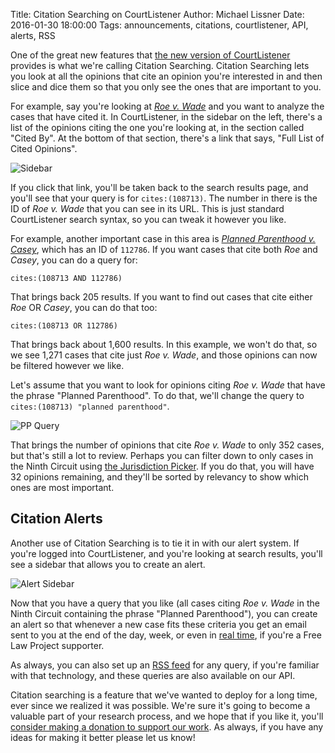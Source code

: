 Title: Citation Searching on CourtListener
Author: Michael Lissner
Date: 2016-01-30 18:00:00
Tags: announcements, citations, courtlistener, API, alerts, RSS


One of the great new features that [the new version of CourtListener][1] provides is what we're calling Citation Searching. Citation Searching lets you look at all the opinions that cite an opinion you're interested in and then slice and dice them so that you only see the ones that are important to you.

For example, say you're looking at [*Roe v. Wade*][roe] and you want to analyze the cases that have cited it. In CourtListener, in the sidebar on the left, there's a list of the opinions citing the one you're looking at, in the section called "Cited By". At the bottom of that section, there's a link that says, "Full List of Cited Opinions".

![Sidebar]({filename}/images/cited-by-sidebar.png)

If you click that link, you'll be taken back to the search results page, and you'll see that your query is for `cites:(108713)`. The number in there is the ID of *Roe v. Wade* that you can see in its URL. This is just standard CourtListener search syntax, so you can tweak it however you like.

For example, another important case in this area is *[Planned Parenthood v. Casey][pp]*, which has an ID of `112786`. If you want cases that cite both *Roe* and *Casey*, you can do a query for:

    cites:(108713 AND 112786)

That brings back 205 results. If you want to find out cases that cite either *Roe* OR *Casey*, you can do that too:

    cites:(108713 OR 112786)

That brings back about 1,600 results. In this example, we won't do that, so we see 1,271 cases that cite just *Roe v. Wade*, and those opinions can now be filtered however we like.

Let's assume that you want to look for opinions citing *Roe v. Wade* that have the phrase "Planned Parenthood". To do that, we'll change the query to `cites:(108713) "planned parenthood"`.

![PP Query]({filename}/images/citing-roe-pp.png)

That brings the number of opinions that cite *Roe v. Wade* to only 352 cases, but that's still a lot to review. Perhaps you can filter down to only cases in the Ninth Circuit using [the Jurisdiction Picker][picker]. If you do that, you will have 32 opinions remaining, and they'll be sorted by relevancy to show which ones are most important.


## Citation Alerts

Another use of Citation Searching is to tie it in with our alert system. If you're logged into CourtListener, and you're looking at search results, you'll see a sidebar that allows you to create an alert.

![Alert Sidebar]({filename}/images/alert-sidebar.png)

Now that you have a query that you like (all cases citing *Roe v. Wade* in the Ninth Circuit containing the phrase "Planned Parenthood"), you can create an alert so that whenever a new case fits these criteria you get an email sent to you at the end of the day, week, or even in [real time][rt], if you're a Free Law Project supporter.

As always, you can also set up an [RSS feed][feeds] for any query, if you're familiar with that technology, and these queries are also available on our API.

Citation searching is a feature that we've wanted to deploy for a long time, ever since we realized it was possible. We're sure it's going to become a valuable part of your research process, and we hope that if you like it, you'll [consider making a donation to support our work][donate]. As always, if you have any ideas for making it better please let us know!


[1]: {filename}/brand-new-courtlistener-a-year-in-the-works.md
[roe]: https://www.courtlistener.com/opinion/108713/roe-v-wade/
[picker]: {filename}/our-new-jurisdiction-picker.md
[rt]: {filename}/courtlistener-will-now-send-alerts-in-real-time.md
[feeds]: https://www.courtlistener.com/feeds/
[donate]: {filename}/pages/donate.md
[pp]: https://courtlistener.com/opinion/112786/planned-parenthood-of-southeastern-pa-v-casey/
